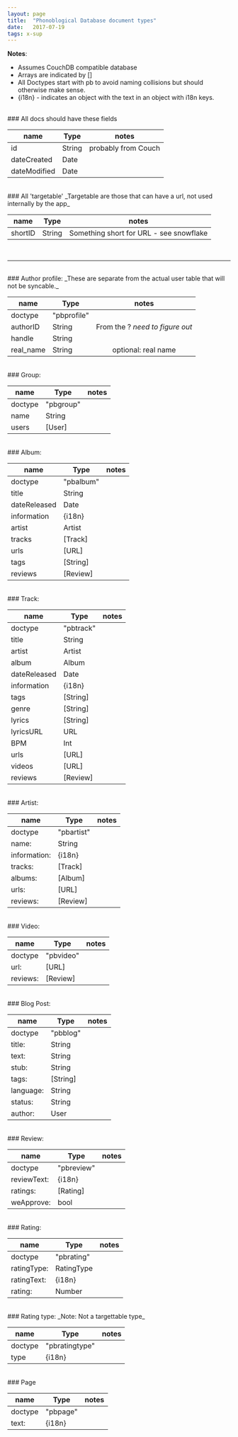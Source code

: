 ```yaml
---
layout: page
title:  "Phonoblogical Database document types"
date:   2017-07-19
tags: x-sup
---
```


**Notes**:
* Assumes CouchDB compatible database
* Arrays are indicated by []
* All Doctypes start with pb to avoid naming collisions but should otherwise make sense.
* {i18n} - indicates an object with the text in an object with i18n keys.

<br />
### All docs should have these fields

| name | Type | notes |
| --- | --- | :----: |
id 				| String | probably from Couch 
dateCreated 	| Date 
dateModified	| Date

<br />
### All 'targetable'
_Targetable are those that can have a url, not used internally by the app_

| name | Type | notes |
| --- | --- | :----: |
shortID 		| String | Something short for URL - see snowflake 

<br />

---

<br />
### Author profile:
_These are separate from the actual user table that will not be syncable._

| name | Type | notes |
| --- | --- | :----: |
doctype 	| "pbprofile"
authorID 	| String 	| From the ? _need to figure out_
handle 		| String
real_name 	| String 	| optional: real name

<br />
### Group:

| name | Type | notes |
| --- | --- | :----: |
doctype 	| "pbgroup"
name 		| String
users 		| [User]

<br />
### Album:

| name | Type | notes |
| --- | --- | :----: |
doctype 		| "pbalbum"
title 			| String
dateReleased	| Date
information 	| {i18n}
artist 			| Artist
tracks			| [Track]
urls			| [URL]
tags			| [String]
reviews			| [Review]

<br />
### Track:

| name | Type | notes |
| --- | --- | :----: |
doctype 		| "pbtrack"
title 			| String
artist			| Artist
album			| Album
dateReleased	| Date
information 	| {i18n}
tags 			| [String]
genre			| [String]
lyrics			| [String]
lyricsURL		| URL
BPM				| Int
urls			| [URL]
videos			| [URL]
reviews			| [Review]

<br />
### Artist:

| name | Type | notes |
| --- | --- | :----: |
doctype 		| "pbartist"
name:			| String
information:	| {i18n}
tracks:			| [Track]
albums:			| [Album]
urls:			| [URL]
reviews: 		| [Review]

<br />
### Video:

| name | Type | notes |
| --- | --- | :----: |
doctype 		| "pbvideo"
url: 			| [URL]
reviews:		| [Review]

<br />
### Blog Post:

| name | Type | notes |
| --- | --- | :----: |
doctype 		| "pbblog"
title:			| String
text:			| String
stub:			| String
tags:			| [String]
language:		| String
status:			| String
author:			| User

<br />
### Review:

| name | Type | notes |
| --- | --- | :----: |
doctype 		| "pbreview"
reviewText: 	| {i18n}
ratings:		| [Rating]
weApprove: 		| bool

<br />
### Rating:

| name | Type | notes |
| --- | --- | :----: |
doctype 		| "pbrating"
ratingType: 	| RatingType 
ratingText: 	| {i18n}
rating:			| Number

<br />
### Rating type:
_Note: Not a targettable type_

| name | Type | notes |
| --- | --- | :----: |
doctype 		| "pbratingtype"
type 			| {i18n}

<br />
### Page

| name | Type | notes |
| --- | --- | :----: |
doctype 		| "pbpage"
text:			| {i18n}
